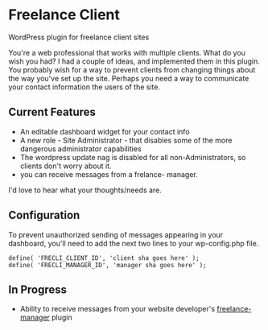 Freelance Client
=================

WordPress plugin for freelance client sites

You're a web professional that works with multiple clients. What do you wish
you had? I had a couple of ideas, and implemented them in this plugin. You
probably wish for a way to prevent clients from changing things about the way
you've set up the site.  Perhaps you need a way to communicate your contact
information the users of the site.

## Current Features

* An editable dashboard widget for your contact info
* A new role - Site Administrator - that disables some of the more dangerous
  administrator capabilities
* The wordpress update nag is disabled for all non-Administrators, so clients
  don't worry about it.
* you can receive messages from a frelance- manager.


I'd love to hear what your thoughts/needs are.

## Configuration

To prevent unauthorized sending of messages appearing in your dashboard,
you'll need to add the next two lines to your wp-config.php file.

```
define( 'FRECLI_CLIENT_ID', 'client sha goes here' );
define( 'FRECLI_MANAGER_ID', 'manager sha goes here' );
```

## In Progress

* Ability to receive messages from your website developer's [freelance-manager](https://www.github.com/andrewwoods/freelance-manager) plugin




